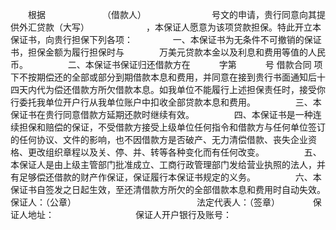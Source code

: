 
 


　　根据　　　　　　　（借款人）　　　　　　　　号文的申请，贵行同意向其提供外汇贷款（大写）　　　　　　　，本保证人愿意为该项贷款担保。特此开立本保证书，向贵行担保下列各项：
　　
　　一、本保证书为无条件不可撤销的保证书，担保金额为履行担保时与　　　　万美元贷款本金以及利息和费用等值的人民币。
　　
　　二、本保证书保证归还借款方在　　　 字第　　　 号
借款合同
项下不按期偿还的全部或部分到期借款本息和费用，并同意在接到贵行书面通知后十四天内代为偿还借款方所欠借款本息。如我单位不能履行上述担保责任时，接受你行委托我单位开户行从我单位账户中扣收全部贷款本息和费用。
　　
　　三、本保证书在贵行同意借款方延期还款时继续有效。
　　
　　四、本保证书是一种连续担保和赔偿的保证，不受借款方接受上级单位任何指令和借款方与任何单位签订的任何协议、文件的影响，也不因借款方是否破产、无力清偿借款、丧失企业资格、更改组织章程以及关、停、并、转等各种变化而有任何改变。
　　
　　五、本保证人是由上级主管部门批准成立、工商行政管理部门发给营业执照的法人，并有足够偿还借款的财产作保证，保证履行本保证书规定的义务。
　　
　　六、本保证书自签发之日起生效，至还清借款方所欠的全部借款本息和费用时自动失效。　
　　
　　　
　　保证人：（公章）　　　　　　　　　　　　
　　法定代表人：（签章）　　
　　保证人地址：　　　　　　　
　　保证人开户银行及账号：
　　

 


 

 
 
 
 
 
  


  
 

  


  


  
 
 
 
 

